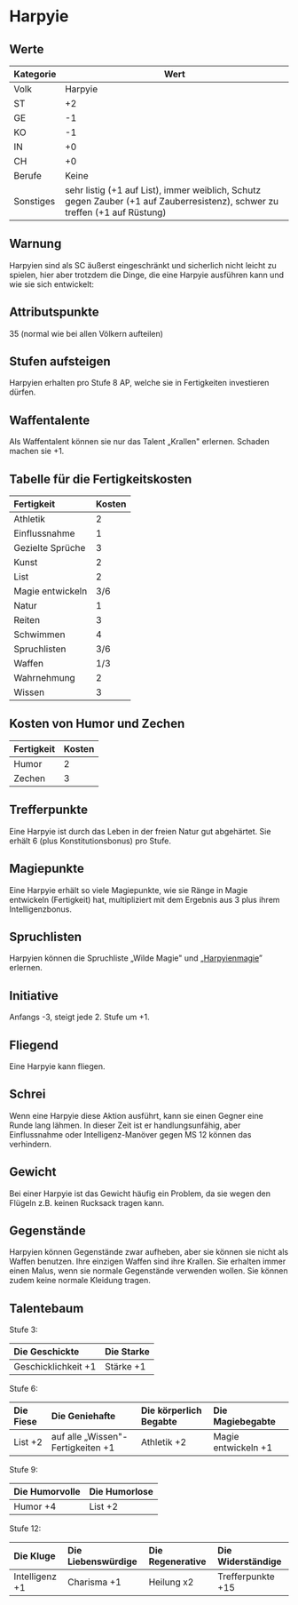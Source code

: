 # Harpyie

## Werte

| Kategorie | Wert |
| - | - |
| Volk | Harpyie |
| ST | +2 |
| GE | -1 |
| KO | -1 |
| IN | +0 |
| CH | +0 |
| Berufe | Keine |
| Sonstiges | sehr listig (+1 auf List), immer weiblich, Schutz gegen Zauber (+1 auf Zauberresistenz), schwer zu treffen (+1 auf Rüstung) |

## Warnung

Harpyien sind als SC äußerst eingeschränkt und sicherlich nicht leicht zu spielen, hier aber trotzdem die Dinge, die eine Harpyie ausführen kann und wie sie sich entwickelt:

## Attributspunkte

35 \(normal wie bei allen Völkern aufteilen\)

## Stufen aufsteigen

Harpyien erhalten pro Stufe 8 AP, welche sie in Fertigkeiten investieren dürfen.

## Waffentalente

Als Waffentalent können sie nur das Talent „Krallen" erlernen. Schaden machen sie +1.

## Tabelle für die Fertigkeitskosten

| Fertigkeit | Kosten |
| :--- | :--- |
| Athletik | 2 |
| Einflussnahme | 1 |
| Gezielte Sprüche | 3 |
| Kunst | 2 |
| List | 2 |
| Magie entwickeln | 3/6 |
| Natur | 1 |
| Reiten | 3 |
| Schwimmen | 4 |
| Spruchlisten | 3/6 |
| Waffen | 1/3 |
| Wahrnehmung | 2 |
| Wissen | 3 |

## Kosten von Humor und Zechen

| Fertigkeit | Kosten |
| :--- | :--- |
| Humor | 2 |
| Zechen | 3 |

## Trefferpunkte

Eine Harpyie ist durch das Leben in der freien Natur gut abgehärtet. Sie erhält 6 \(plus Konstitutionsbonus\) pro Stufe.

## Magiepunkte

Eine Harpyie erhält so viele Magiepunkte, wie sie Ränge in Magie entwickeln \(Fertigkeit\) hat, multipliziert mit dem Ergebnis aus 3 plus ihrem Intelligenzbonus.

## Spruchlisten

Harpyien können die Spruchliste „Wilde Magie" und „[Harpyienmagie](../neue-spruchlisten/harpyienmagie.md)” erlernen.

## Initiative

Anfangs -3, steigt jede 2. Stufe um +1.

## Fliegend

Eine Harpyie kann fliegen.

## Schrei

Wenn eine Harpyie diese Aktion ausführt, kann sie einen Gegner eine Runde lang lähmen. In dieser Zeit ist er handlungsunfähig, aber Einflussnahme oder Intelligenz-Manöver gegen MS 12 können das verhindern.

## Gewicht

Bei einer Harpyie ist das Gewicht häufig ein Problem, da sie wegen den Flügeln z.B. keinen Rucksack tragen kann.

## Gegenstände

Harpyien können Gegenstände zwar aufheben, aber sie können sie nicht als Waffen benutzen. Ihre einzigen Waffen sind ihre Krallen. Sie erhalten immer einen Malus, wenn sie normale Gegenstände verwenden wollen. Sie können zudem keine normale Kleidung tragen.

## Talentebaum

Stufe 3:

| Die Geschickte | Die Starke |
| :--- | :--- |
| Geschicklichkeit +1 | Stärke +1 |

Stufe 6:

| Die Fiese | Die Geniehafte | Die körperlich Begabte | Die Magiebegabte |
| :--- | :--- | :--- | :--- |
| List +2 | auf alle „Wissen"-Fertigkeiten +1 | Athletik +2 | Magie entwickeln +1 |

Stufe 9:

| Die Humorvolle | Die Humorlose |
| :--- | :--- |
| Humor +4 | List +2 |

Stufe 12:

| Die Kluge | Die Liebenswürdige | Die Regenerative | Die Widerständige |
| :--- | :--- | :--- | :--- |
| Intelligenz +1 | Charisma +1 | Heilung x2 | Trefferpunkte +15 |

